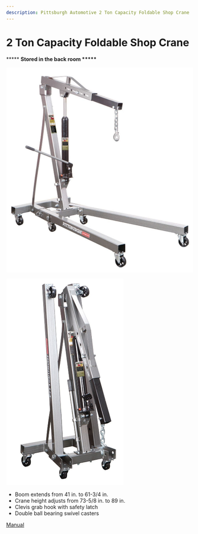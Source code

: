 ```yaml
---
description: Pittsburgh Automotive 2 Ton Capacity Foldable Shop Crane
---
```


# 2 Ton Capacity Foldable Shop Crane

\*\*\*\*\* **Stored in the back room \*\*\*\*\***

![](../.gitbook/assets/image%20%2833%29.png)

![](../.gitbook/assets/image%20%2830%29.png)



* Boom extends from 41 in. to 61-3/4 in.
* Crane height adjusts from 73-5/8 in. to 89 in.
* Clevis grab hook with safety latch
* Double ball bearing swivel casters

[Manual](https://manuals.harborfreight.com/manuals/69000-69999/69514.pdf)

